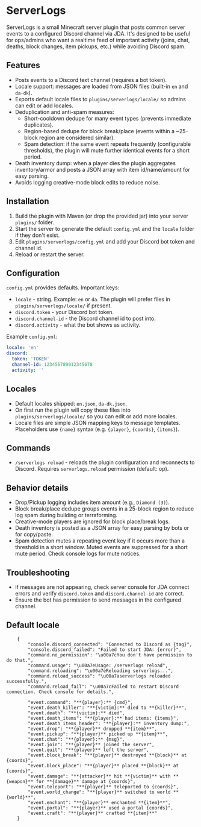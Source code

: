 # ServerLogs

ServerLogs is a small Minecraft server plugin that posts common server events to a configured Discord channel via JDA. It's designed to be useful for ops/admins who want a realtime feed of important activity (joins, chat, deaths, block changes, item pickups, etc.) while avoiding Discord spam.

## Features

- Posts events to a Discord text channel (requires a bot token).
- Locale support: messages are loaded from JSON files (built-in `en` and `da-dk`).
- Exports default locale files to `plugins/serverlogs/locale/` so admins can edit or add locales.
- Deduplication and anti-spam measures:
  - Short-cooldown dedupe for many event types (prevents immediate duplicates).
  - Region-based dedupe for block break/place (events within a ~25-block region are considered similar).
  - Spam detection: if the same event repeats frequently (configurable thresholds), the plugin will mute further identical events for a short period.
- Death inventory dump: when a player dies the plugin aggregates inventory/armor and posts a JSON array with item id/name/amount for easy parsing.
- Avoids logging creative-mode block edits to reduce noise.

## Installation

1. Build the plugin with Maven (or drop the provided jar) into your server `plugins/` folder.
2. Start the server to generate the default `config.yml` and the `locale` folder if they don't exist.
3. Edit `plugins/serverlogs/config.yml` and add your Discord bot token and channel id.
4. Reload or restart the server.

## Configuration

`config.yml` provides defaults. Important keys:

- `locale` - string. Example: `en` or `da`. The plugin will prefer files in `plugins/serverlogs/locale/` if present.
- `discord.token` - your Discord bot token.
- `discord.channel-id` - the Discord channel id to post into.
- `discord.activity` - what the bot shows as activity.

Example `config.yml`:

```yaml
locale: 'en'
discord:
  token: 'TOKEN'
  channel-id: 123456789012345678
  activity: ''
```

## Locales

- Default locales shipped: `en.json`, `da-dk.json`.
- On first run the plugin will copy these files into `plugins/serverlogs/locale/` so you can edit or add more locales.
- Locale files are simple JSON mapping keys to message templates. Placeholders use `{name}` syntax (e.g. `{player}`, `{coords}`, `{items}`).

## Commands

- `/serverlogs reload` - reloads the plugin configuration and reconnects to Discord. Requires `serverlogs.reload` permission (default: op).

## Behavior details

- Drop/Pickup logging includes item amount (e.g., `Diamond (3)`).
- Block break/place dedupe groups events in a 25-block region to reduce log spam during building or terraforming.
- Creative-mode players are ignored for block place/break logs.
- Death inventory is posted as a JSON array for easy parsing by bots or for copy/paste.
- Spam detection mutes a repeating event key if it occurs more than a threshold in a short window. Muted events are suppressed for a short mute period. Check console logs for mute notices.

## Troubleshooting

- If messages are not appearing, check server console for JDA connect errors and verify `discord.token` and `discord.channel-id` are correct.
- Ensure the bot has permission to send messages in the configured channel.


## Default locale

```
    {
        "console.discord_connected": "Connected to Discord as {tag}",
        "console.discord_failed": "Failed to start JDA: {error}",
        "command.no_permission": "\u00a7cYou don't have permission to do that.",
        "command.usage": "\u00a7eUsage: /serverlogs reload",
        "command.reloading": "\u00a7eReloading serverlogs...",
        "command.reload_success": "\u00a7aserverlogs reloaded successfully.",
        "command.reload_fail": "\u00a7cFailed to restart Discord connection. Check console for details.",

        "event.command": "**{player}:** {cmd}",
        "event.death_killer": "**{victim}:** died to **{killer}**",
        "event.death": "**{victim}:** died",
        "event.death_items": "**{player}:** had items: {items}",
        "event.death_items_header": "**{player}:** inventory dump:",
        "event.drop": "**{player}** dropped **{item}**",
        "event.pickup": "**{player}** picked up **{item}**",
        "event.chat": "**{player}:** {msg}",
        "event.join": "**{player}** joined the server",
        "event.quit": "**{player}** left the server",
        "event.block_break": "**{player}** destroyed **{block}** at {coords}",
        "event.block_place": "**{player}** placed **{block}** at {coords}",
        "event.damage": "**{attacker}** hit **{victim}** with **{weapon}** for **{damage}** damage at {coords}",
        "event.teleport": "**{player}** teleported to {coords}",
        "event.world_change": "**{player}** switched to world **{world}**",
        "event.enchant": "**{player}** enchanted **{item}**",
        "event.portal": "**{player}** used a portal {coords}",
        "event.craft": "**{player}** crafted **{item}**"
    }
```